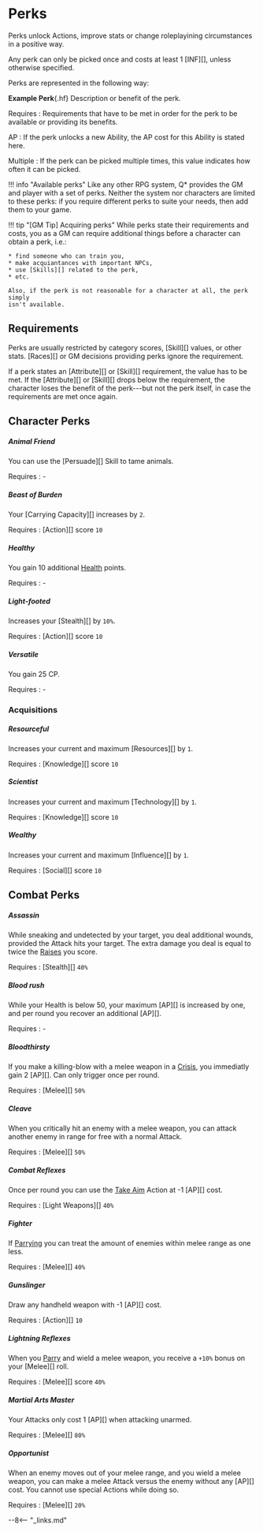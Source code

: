 # Perks

Perks unlock Actions, improve stats or change roleplayining circumstances in a
positive way.

Any perk can only be picked once and costs at least 1 [INF][], unless otherwise
specified.

Perks are represented in the following way:

<div class="qs-list-test full-width p" markdown="1">

**Example Perk**{.hf} Description or benefit of the perk.

Requires
:   Requirements that have to be met in order for the perk to be available or
providing its benefits.

AP
:   If the perk unlocks a new Ability, the AP cost for this Ability is stated
here.

Multiple
:   If the perk can be picked multiple times, this value indicates how often it
can be picked.

</div>

!!! info "Available perks"
    Like any other RPG system, Q* provides the GM and player with a set of
    perks. Neither the system nor characters are limited to these perks: if
    you require different perks to suite your needs, then add them to your
    game.

!!! tip "[GM Tip] Acquiring perks"
    While perks state their requirements and costs, you as a GM can require
    additional things before a character can obtain a perk, i.e.:

    * find someone who can train you,
    * make acquiantances with important NPCs,
    * use [Skills][] related to the perk,
    * etc.

    Also, if the perk is not reasonable for a character at all, the perk simply
    isn't available.

## Requirements

Perks are usually restricted by category scores, [Skill][] values, or other
stats. [Races][] or GM decisions providing perks ignore the requirement.

If a perk states an [Attribute][] or [Skill][] requirement, the value has to be
met. If the [Attribute][] or [Skill][] drops below the requirement, the
character loses the benefit of the perk---but not the perk itself, in case the
requirements are met once again.

## Character Perks

<div class="qs-list-test full-width" markdown="1">

##### Animal Friend

You can use the [Persuade][] Skill to tame animals.

Requires
:   -

##### Beast of Burden

Your [Carrying Capacity][] increases by `2`.

Requires
:   [Action][] score `10`

##### Healthy

You gain 10 additional [Health](/character/#health-hp) points.

Requires
:   -

##### Light-footed

Increases your [Stealth][] by `10%`.

Requires
:   [Action][] score `10`

##### Versatile

You gain 25 CP.

Requires
:   -

</div>

### Acquisitions

<div class="qs-list-test full-width" markdown="1">

##### Resourceful

Increases your current and maximum [Resources][] by `1`.

Requires
:   [Knowledge][] score `10`

##### Scientist

Increases your current and maximum [Technology][] by `1`.

Requires
:   [Knowledge][] score `10`

##### Wealthy

Increases your current and maximum [Influence][] by `1`.

Requires
:   [Social][] score `10`

</div>

## Combat Perks

<div class="qs-list-test full-width" markdown="1">

##### Assassin

While sneaking and undetected by your target, you deal additional wounds,
provided the Attack hits your target. The extra damage you deal is equal to
twice the [Raises](/character/skills/#skill-rolls) you score.

Requires
:   [Stealth][] `40%`

##### Blood rush

While your Health is below 50, your maximum [AP][] is increased by one, and per
round you recover an additional [AP][].

Requires
:   -

##### Bloodthirsty

If you make a killing-blow with a melee weapon in a [Crisis](/crisis), you
immediatly gain 2 [AP][]. Can only trigger once per round.

Requires
:   [Melee][] `50%`

##### Cleave

When you critically hit an enemy with a melee weapon, you can attack another
enemy in range for free with a normal Attack.

Requires
:   [Melee][] `50%`

##### Combat Reflexes

Once per round you can use the [Take Aim](/crisis#take-aim) Action at -1 [AP][]
cost.

Requires
:   [Light Weapons][] `40%`

##### Fighter

If [Parrying](/crisis#parrying) you can treat the amount of enemies within melee
range as one less.

Requires
:   [Melee][] `40%`

##### Gunslinger

Draw any handheld weapon with -1 [AP][] cost.

Requires
:   [Action][] `10`

##### Lightning Reflexes

When you [Parry](/crisis#parrying) and wield a melee weapon, you receive a
`+10%` bonus on your [Melee][] roll.

Requires
:   [Melee][] score `40%`

##### Martial Arts Master

Your Attacks only cost 1 [AP][] when attacking unarmed.

Requires
:   [Melee][] `80%`

##### Opportunist

When an enemy moves out of your melee range, and you wield a melee weapon, you
can make a melee Attack versus the enemy without any [AP][] cost. You cannot use
special Actions while doing so.

Requires
:   [Melee][] `20%`

</div>

--8<-- "_links.md"
